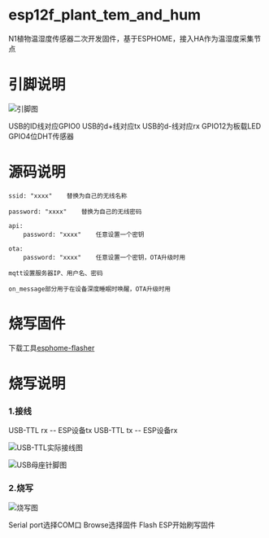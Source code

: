 # esp12f_plant_tem_and_hum

N1植物温湿度传感器二次开发固件，基于ESPHOME，接入HA作为温湿度采集节点

# 引脚说明
![引脚图](https://github.com/zouguo-eng/esp12f_plant_tem_and_hum/blob/master/Snipaste_2020-08-19_15-12-10.png)

USB的ID线对应GPIO0
USB的d+线对应tx
USB的d-线对应rx
GPIO12为板载LED
GPIO4位DHT传感器

# 源码说明
```
ssid: "xxxx"	替换为自己的无线名称
```
```
password: "xxxx"	替换为自己的无线密码
```
```
api:
	password: "xxxx"	任意设置一个密钥
```
```
ota:
	password: "xxxx"	任意设置一个密钥，OTA升级时用
```
```
mqtt设置服务器IP、用户名、密码
```
```
on_message部分用于在设备深度睡眠时唤醒，OTA升级时用
```
# 烧写固件
下载工具[esphome-flasher](https://github.com/esphome/esphome-flasher)

# 烧写说明
### 1.接线
USB-TTL rx -- ESP设备tx
USB-TTL tx -- ESP设备rx

![USB-TTL实际接线图](https://github.com/zouguo-eng/esp12f_plant_tem_and_hum/blob/master/Snipaste_2020-08-19_23-49-00.png)

![USB母座针脚图](https://github.com/zouguo-eng/esp12f_plant_tem_and_hum/blob/master/Snipaste_2020-08-19_23-50-34.png)

### 2.烧写

![烧写图](https://github.com/zouguo-eng/esp12f_plant_tem_and_hum/blob/master/Snipaste_2020-08-19_15-26-08.png)

Serial port选择COM口
Browse选择固件
Flash ESP开始刷写固件


